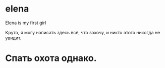 # elena
Elena is my first girl


Круто, я могу написать здесь всё, что захочу, и никто этого никогда не увидит.
# Спать охота однако.
